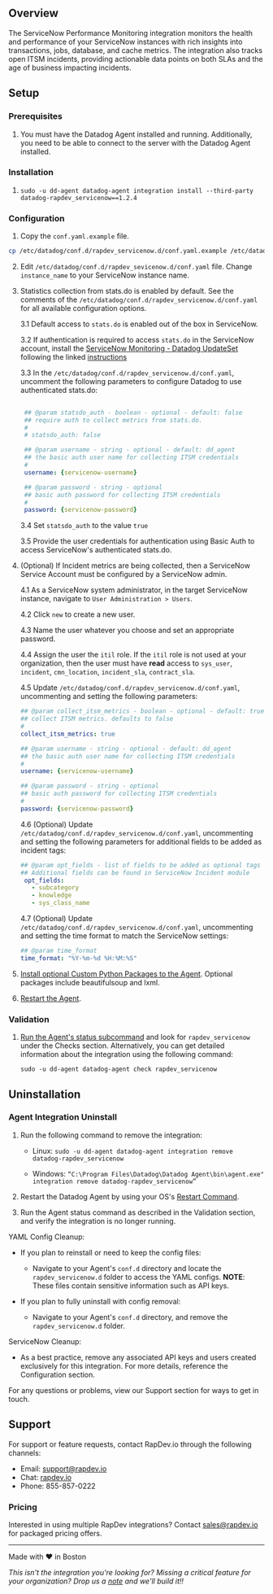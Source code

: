 ## Overview

The ServiceNow Performance Monitoring integration monitors the health and performance of your ServiceNow instances with rich insights into transactions, jobs, database, and cache metrics. The integration also tracks open ITSM incidents, providing actionable data points on both SLAs and the age of business impacting incidents.

## Setup

### Prerequisites

1. You must have the Datadog Agent installed and running. Additionally, you need to be able to connect to the server with the Datadog Agent installed.

### Installation

1. `sudo -u dd-agent datadog-agent integration install --third-party datadog-rapdev_servicenow==1.2.4`

### Configuration

1. Copy the `conf.yaml.example` file.

```sh
cp /etc/datadog/conf.d/rapdev_servicenow.d/conf.yaml.example /etc/datadog/conf.d/rapdev_servicenow.d/conf.yaml
```

2. Edit `/etc/datadog/conf.d/rapdev_sevicenow.d/conf.yaml` file. Change `instance_name` to your ServiceNow instance name.

3. Statistics collection from stats.do is enabled by default. See the comments of the `/etc/datadog/conf.d/rapdev_servicenow.d/conf.yaml` for all available configuration options.
   
   3.1 Default access to `stats.do` is enabled out of the box in ServiceNow. 

   3.2 If authentication is required to access `stats.do` in the ServiceNow account, install the [ServiceNow Monitoring - Datadog UpdateSet](https://files.rapdev.io/public/ServiceNow+Monitoring+-+Datadog+-+1.0.0.xml) following the linked [instructions](https://docs.servicenow.com/en-US/bundle/tokyo-application-development/page/build/system-update-sets/task/t_CommitAnUpdateSet.html)

   3.3 In the `/etc/datadog/conf.d/rapdev_servicenow.d/conf.yaml`, uncomment the following parameters to configure Datadog to use authenticated stats.do:
   ```yaml
       
    ## @param statsdo_auth - boolean - optional - default: false
    ## require auth to collect metrics from stats.do.
    #
    # statsdo_auth: false

    ## @param username - string - optional - default: dd_agent
    ## the basic auth user name for collecting ITSM credentials
    #
    username: {servicenow-username}

    ## @param password - string - optional
    ## basic auth password for collecting ITSM credentials
    #
    password: {servicenow-password}
    ```
    
    3.4 Set `statsdo_auth` to the value `true`

    3.5 Provide the user credentials for authentication using Basic Auth to access ServiceNow's authenticated stats.do.


4. (Optional) If Incident metrics are being collected, then a ServiceNow Service Account must be configured by a ServiceNow admin.

    4.1 As a ServiceNow system administrator, in the target ServiceNow instance, navigate to `User Administration > Users`.

    4.2 Click `new` to create a new user.

    4.3 Name the user whatever you choose and set an appropriate password.

    4.4 Assign the user the `itil` role. If the `itil` role is not used at your organization, then the user must have __read__ access to `sys_user`, `incident`, `cmn_location`, `incident_sla`, `contract_sla`.

    4.5 Update `/etc/datadog/conf.d/rapdev_servicenow.d/conf.yaml`, uncommenting and setting the following parameters:
    ```yaml
    ## @param collect_itsm_metrics - boolean - optional - default: true
    ## collect ITSM metrics. defaults to false
    #
    collect_itsm_metrics: true

    ## @param username - string - optional - default: dd_agent
    ## the basic auth user name for collecting ITSM credentials
    #
    username: {servicenow-username}

    ## @param password - string - optional
    ## basic auth password for collecting ITSM credentials
    #
    password: {servicenow-password}
    ```
    4.6 (Optional) Update `/etc/datadog/conf.d/rapdev_servicenow.d/conf.yaml`, uncommenting and setting the following parameters for additional fields to be added as incident tags:
    ```yaml
    ## @param opt_fields - list of fields to be added as optional tags to incident metric - optional
    ## Additional fields can be found in ServiceNow Incident module
     opt_fields:
       - subcategory
       - knowledge
       - sys_class_name
    
     ```
    4.7 (Optional) Update `/etc/datadog/conf.d/rapdev_servicenow.d/conf.yaml`, uncommenting and setting the time format to match the ServiceNow settings:
    ```yaml
    ## @param time_format
    time_format: "%Y-%m-%d %H:%M:%S"
    ```
5. [Install optional Custom Python Packages to the Agent](https://docs.datadoghq.com/developers/guide/custom-python-package/?tab=linux). Optional packages include beautifulsoup and lxml.

5. [Restart the Agent](https://docs.datadoghq.com/agent/guide/agent-commands/?tab=agentv6v7#start-stop-and-restart-the-agent).

### Validation

1. [Run the Agent's status subcommand](https://docs.datadoghq.com/agent/guide/agent-commands/?tab=agentv6v7#agent-information) and look for `rapdev_servicenow` under the Checks section. Alternatively, you can get detailed information about the integration using the following command:

    ```
    sudo ‐u dd‐agent datadog‐agent check rapdev_servicenow
    ```

## Uninstallation

### Agent Integration Uninstall 

1. Run the following command to remove the integration:

    - Linux: `sudo -u dd-agent datadog-agent integration remove datadog-rapdev_servicenow`

    - Windows: `“C:\Program Files\Datadog\Datadog Agent\bin\agent.exe" integration remove datadog-rapdev_servicenow”`
        
2. Restart the Datadog Agent by using your OS's [Restart Command](https://docs.datadoghq.com/agent/guide/agent-commands/?tab=agentv6v7#restart-the-agent).

3. Run the Agent status command as described in the Validation section, and verify the integration is no longer running.

YAML Config Cleanup:
- If you plan to reinstall or need to keep the config files:
    - Navigate to your Agent's `conf.d` directory and locate the `rapdev_servicenow.d` folder to access the YAML configs. **NOTE**: These files contain sensitive information such as API keys.
    
- If you plan to fully uninstall with config removal:
    - Navigate to your Agent's `conf.d` directory, and remove the `rapdev_servicenow.d` folder.

ServiceNow Cleanup:
- As a best practice, remove any associated API keys and users created exclusively for this integration. For more details, reference the Configuration section.

For any questions or problems, view our Support section for ways to get in touch.

## Support
For support or feature requests, contact RapDev.io through the following channels:

 - Email: support@rapdev.io
 - Chat: [rapdev.io](https://www.rapdev.io/#Get-in-touch)
 - Phone: 855-857-0222

### Pricing
Interested in using multiple RapDev integrations? Contact [sales@rapdev.io](mailto:sales@rapdev.io) for packaged pricing offers.

---

Made with ❤️ in Boston

*This isn't the integration you're looking for? Missing a critical feature for your organization? Drop us a [note](mailto:support@rapdev.io) and we'll build it!!*
